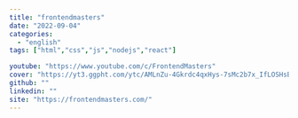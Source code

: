 ```yaml
---
title: "frontendmasters"
date: "2022-09-04"
categories:
  - "english"
tags: ["html","css","js","nodejs","react"]

youtube: "https://www.youtube.com/c/FrontendMasters"
cover: "https://yt3.ggpht.com/ytc/AMLnZu-4Gkrdc4qxHys-7sMc2b7x_IfLOSHsBAbaLPeV3g=s176-c-k-c0x00ffffff-no-rj"
github: ""
linkedin: ""
site: "https://frontendmasters.com/"
---
```





